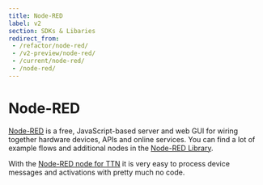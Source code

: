 ```yaml
---
title: Node-RED
label: v2
section: SDKs & Libaries
redirect_from:
 - /refactor/node-red/
 - /v2-preview/node-red/
 - /current/node-red/
 - /node-red/
---
```


# Node-RED

[Node-RED](http://nodered.org/) is a free, JavaScript-based server and web GUI for wiring together hardware devices, APIs and online services. You can find a lot of example flows and additional nodes in the [Node-RED Library](http://flows.nodered.org/).

With the [Node-RED node for TTN](https://www.npmjs.com/package/node-red-contrib-ttn) it is very easy to process device messages and activations with pretty much no code.
